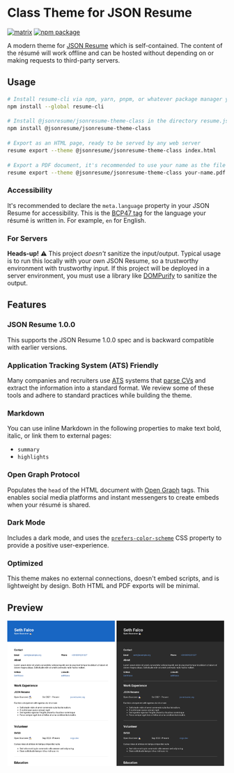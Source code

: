 # Class Theme for JSON Resume

[![matrix](https://img.shields.io/badge/matrix-join%20chat-%230dbd8b)](https://matrix.to/#/#json-resume:one.ems.host)
[![npm package](https://img.shields.io/npm/v/@jsonresume/jsonresume-theme-class)](https://www.npmjs.com/package/@jsonresume/jsonresume-theme-class)

A modern theme for [JSON Resume](http://jsonresume.org/) which is self-contained. The content of the résumé will work offline and can be hosted without depending on or making requests to third-party servers.

## Usage

```sh
# Install resume-cli via npm, yarn, pnpm, or whatever package manager you want
npm install --global resume-cli

# Install @jsonresume/jsonresume-theme-class in the directory resume.json is in
npm install @jsonresume/jsonresume-theme-class

# Export as an HTML page, ready to be served by any web server
resume export --theme @jsonresume/jsonresume-theme-class index.html

# Export a PDF document, it's recommended to use your name as the file name
resume export --theme @jsonresume/jsonresume-theme-class your-name.pdf
```

### Accessibility

It's recommended to declare the `meta.language` property in your JSON Resume for accessibility. This is the [BCP47 tag](https://developer.mozilla.org/docs/Web/HTML/Global_attributes/lang#language_tag_syntax) for the language your résumé is written in. For example, `en` for English.

### For Servers

**Heads-up!** ⚠️ This project _doesn't_ sanitize the input/output. Typical usage is to run this locally with your own JSON Resume, so a trustworthy environment with trustworthy input. If this project will be deployed in a server environment, you must use a library like [DOMPurify](https://github.com/cure53/DOMPurify) to sanitize the output.

## Features

### JSON Resume 1.0.0

This supports the JSON Resume 1.0.0 spec and is backward compatible with earlier versions.

### Application Tracking System (ATS) Friendly

Many companies and recruiters use [ATS](https://wikipedia.org/wiki/Applicant_tracking_system) systems that [parse CVs](https://wikipedia.org/wiki/R%C3%A9sum%C3%A9_parsing) and extract the information into a standard format. We review some of these tools and adhere to standard practices while building the theme.

### Markdown

You can use inline Markdown in the following properties to make text bold, italic, or link them to external pages:

- `summary`
- `highlights`

### Open Graph Protocol

Populates the `head` of the HTML document with [Open Graph](https://ogp.me/) tags. This enables social media platforms and instant messengers to create embeds when your résumé is shared.

### Dark Mode

Includes a dark mode, and uses the [`prefers-color-scheme`](https://developer.mozilla.org/docs/Web/CSS/@media/prefers-color-scheme) CSS property to provide a positive user-experience.

### Optimized

This theme makes no external connections, doesn't embed scripts, and is lightweight by design. Both HTML and PDF exports will be minimal.

## Preview

<img src="./assets/preview-light.png" width="49%" alt="The Class theme for JSON Resume rendered with mock data. Features a plain blue bar at the top containing the candidates name and role, then a plain white background with contact information, work experience, volunteer information, etc."/> <img src="./assets/preview-dark.png" width="49%" alt="The Class theme for JSON Resume rendered with mock data when dark mode is detected. Features a dark gray bar at the top containing the candidates name and role, then a slightly lighter gray background with contact information, work experience, volunteer information, etc."/>
